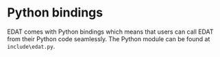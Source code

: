# Python bindings
EDAT comes with Python bindings which means that users can call EDAT from their Python code seamlessly. The Python module can be found at `include\edat.py`.
